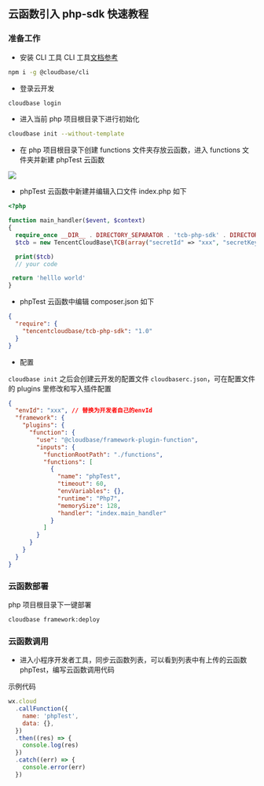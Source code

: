 ## 云函数引入 php-sdk 快速教程

### 准备工作

- 安装 CLI 工具 CLI 工具[文档参考](https://github.com/TencentCloudBase/cloudbase-framework/blob/master/CLI_GUIDE.md)

```bash
npm i -g @cloudbase/cli
```

- 登录云开发

```bash
cloudbase login
```

- 进入当前 php 项目根目录下进行初始化

```bash
cloudbase init --without-template
```

- 在 php 项目根目录下创建 functions 文件夹存放云函数，进入 functions 文件夹并新建 phpTest 云函数

![](https://main.qcloudimg.com/raw/fb7d40e8af0842a5abc63e6f29d33c42.png)

- phpTest 云函数中新建并编辑入口文件 index.php 如下

```php
<?php

function main_handler($event, $context)
{
  require_once __DIR__ . DIRECTORY_SEPARATOR . 'tcb-php-sdk' . DIRECTORY_SEPARATOR . 'autoload.php';
  $tcb = new TencentCloudBase\TCB(array("secretId" => "xxx", "secretKey" => "xxx"));

  print($tcb)
  // your code

 return 'helllo world'
}
```

- phpTest 云函数中编辑 composer.json 如下

```json
{
  "require": {
    "tencentcloudbase/tcb-php-sdk": "1.0"
  }
}
```

- 配置

`cloudbase init` 之后会创建云开发的配置文件 `cloudbaserc.json`，可在配置文件的 plugins 里修改和写入插件配置

```json
{
  "envId": "xxx", // 替换为开发者自己的envId
  "framework": {
    "plugins": {
      "function": {
        "use": "@cloudbase/framework-plugin-function",
        "inputs": {
          "functionRootPath": "./functions",
          "functions": [
            {
              "name": "phpTest",
              "timeout": 60,
              "envVariables": {},
              "runtime": "Php7",
              "memorySize": 128,
              "handler": "index.main_handler"
            }
          ]
        }
      }
    }
  }
}
```

### 云函数部署

php 项目根目录下一键部署

```bash
cloudbase framework:deploy
```

### 云函数调用

- 进入小程序开发者工具，同步云函数列表，可以看到列表中有上传的云函数 phpTest，编写云函数调用代码

示例代码

```javascript
wx.cloud
  .callFunction({
    name: 'phpTest',
    data: {},
  })
  .then((res) => {
    console.log(res)
  })
  .catch((err) => {
    console.error(err)
  })
```
